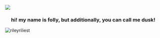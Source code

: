 <p align="left"> <img src=![GYLKMXXWoAMTA-r](https://github.com/user-attachments/assets/d5aa82c3-2fb3-4ff2-b4d8-795fcd92d0ba)/> </p>

<h3 align="center">hi! my name is folly, but additionally, you can call me dusk!</h3>

<p align="left"> <img src="https://komarev.com/ghpvc/?username=rileyriliest&label=Profile%20views&color=0e75b6&style=flat" alt="rileyriliest" /> </p>

